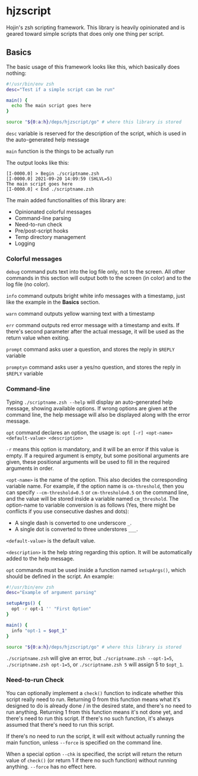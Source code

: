 # hjzscript

Hojin's zsh scripting framework. This library is heavily opinionated and is geared toward simple scripts that does only one thing per script.

## Basics

The basic usage of this framework looks like this, which basically does nothing:

```zsh
#!/usr/bin/env zsh
desc="Test if a simple script can be run"

main() {
  echo The main script goes here
}

source "${0:a:h}/deps/hjzscript/go" # where this library is stored
```

`desc` variable is reserved for the description of the script, which is used in the auto-generated help message

`main` function is the things to be actually run

The output looks like this:

```
[I-0000.0] > Begin ./scriptname.zsh
[I-0000.0] 2021-09-20 14:09:59 (SHLVL=5)
The main script goes here
[I-0000.0] < End ./scriptname.zsh
```

The main added functionalities of this library are:
- Opinionated colorful messages
- Command-line parsing
- Need-to-run check
- Pre/post-script hooks
- Temp directory management
- Logging

### Colorful messages

`debug` command puts text into the log file only, not to the screen. All other commands in this section will output both to the screen (in color) and to the log file (no color).

`info` command outputs bright white info messages with a timestamp, just like the example in the **Basics** section.

`warn` command outputs yellow warning text with a timestamp

`err` command outputs red error message with a timestamp and exits. If there's second parameter after the actual message, it will be used as the return value when exiting.

`prompt` command asks user a question, and stores the reply in `$REPLY` variable

`promptyn` command asks user a yes/no question, and stores the reply in `$REPLY` variable

### Command-line

Typing `./scriptname.zsh --help` will display an auto-generated help message, showing available options. If wrong options are given at the command line, the help message will also be displayed along with the error message.

`opt` command declares an option, the usage is: `opt [-r] <opt-name> <default-value> <description>`

`-r` means this option is mandatory, and it will be an error if this value is empty. If a required argument is empty, but some positional arguments are given, these positional arguments will be used to fill in the required arguments in order.

`<opt-name>` is the name of the option. This also decides the corresponding variable name. For example, if the option name is `cm-threshold`, then you can specify `--cm-threshold=0.5` or `cm-threshold=0.5` on the command line, and the value will be stored inside a variable named `cm_threshold`. The option-name to variable conversion is as follows (Yes, there might be conflicts if you use consecutive dashes and dots):
  - A single dash is converted to one underscore `_`.
  - A single dot is converted to three understores `___`.

`<default-value>` is the default value.

`<description>` is the help string regarding this option. It will be automatically added to the help message.

`opt` commands must be used inside a function named `setupArgs()`, which should be defined in the script. An example:

```zsh
#!/usr/bin/env zsh
desc="Example of argument parsing"

setupArgs() {
  opt -r opt-1 '' "First Option"
}

main() {
  info "opt-1 = $opt_1"
}

source "${0:a:h}/deps/hjzscript/go" # where this library is stored
```

`./scriptname.zsh` will give an error, but `./scriptname.zsh --opt-1=5`, `./scriptname.zsh opt-1=5`, or `./scriptname.zsh 5` will assign 5 to `$opt_1`.

### Need-to-run Check

You can optionally implement a `check()` function to indicate whether this script really need to run. Returning 0 from this function means what it's designed to do is already done / in the desired state, and there's no need to run anything. Returning 1 from this function means it's not done yet, and there's need to run this script. If there's no such function, it's always assumed that there's need to run this script.

If there's no need to run the script, it will exit without actually running the main function, unless `--force` is specified on the command line.

When a special option `--chk` is specified, the script will return the return value of `check()` (or return 1 if there no such function) without running anything. `--force` has no effect here.
